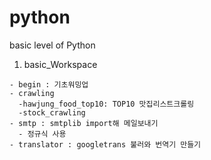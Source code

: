 # python
basic level of Python 
  1. basic_Workspace
  
    - begin : 기초워밍업
    - crawling 
      -hawjung_food_top10: TOP10 맛집리스트크롤링
      -stock_crawling
    - smtp : smtplib import해 메일보내기
      - 정규식 사용
    - translator : googletrans 불러와 번역기 만들기
